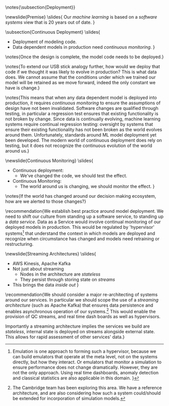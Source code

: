 
\notes{\subsection{Deployment}}

\newslide{Premise}
\slides{
Our *machine learning* is based on a *software systems* view that is 20 years out of date.
}

\subsection{Continuous Deployment}
\slides{
* Deployment of modeling code.
* Data dependent models in production need *continuous monitoring*.
}

\notes{Once the design is complete, the model code needs to be deployed.}

\notes{To extend our USB stick analogy further, how would we deploy that code if we thought it was likely to evolve in production? This is what data does. We cannot assume that the conditions under which we trained our model will be retained as we move forward, indeed the only constant we have is change.}

\notes{This means that when any data dependent model is deployed into production, it requires *continuous monitoring* to ensure the assumptions of design have not been invalidated. Software changes are qualified through testing, in particular a regression test ensures that existing functionality is not broken by change. Since data is continually evolving, machine learning systems require continual regression testing: oversight by systems that ensure their existing functionality has not been broken as the world evolves around them.  Unfortunately, standards around ML model deployment yet been developed.  The modern world of continuous deployment does rely on testing, but it does not recognize the continuous evolution of the world around us.}

\newslide{Continuous Monitoring}
\slides{
* Continuous deployment:
    * We've changed the code, we should test the effect.
* Continuous Monitoring:
    * The world around us is changing, we should monitor the effect.
}

\notes{If the world has changed around our decision making ecosystem, how are we alerted to those changes?}

\recommendation{We establish best practice around model deployment.  We need to shift our culture from standing up a software service, to standing up a *data service*. Data as a Service would involve continual monitoring of our deployed models in production. This would be regulated by 'hypervisor' systems[^3] that understand the context in which models are deployed and recognize when circumstance has changed and models need retraining or restructuring.

[^3]: Emulation is one approach to forming such a hypervisor, because we
    can build emulators that operate at the meta level, not on the
    systems directly, but how they interact. Or emulators that monitor a
    simulation to ensure performance does not change dramatically.
    However, they are not the only approach. Using real time dashboards,
    anomaly detection and classical statistics are also applicable in
    this domain.
}

\newslide{Streaming Architectures}
\slides{
* AWS Kinesis, Apache Kafka
* Not just about streaming
    * Nodes in the architecture are *stateless* 
	* They persist through storing state on *streams*
* This brings the data *inside out*
}

\recommendation{We should consider a major re-architecting of systems around our services. In particular we should scope the use of a *streaming architecture* (such as Apache Kafka) that ensures data persistence and enables asynchronous operation of our systems.[^4] This would enable the provision of QC streams, and real time dash boards as well as hypervisors.

[^4]: The Cambridge team has been exploring this area.  We have a reference architecture, and are also considering how such a system could/should be extended for incorporation of simulation models.

Importantly a streaming architecture implies the services we build are *stateless*, internal state is deployed on streams alongside external state. This allows for rapid assessment of other services' data.}

